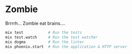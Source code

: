 Zombie
======

Brrrrh... Zombie eat brains....

```sh
mix test           # Run the tests
mix test.watch     # Run the test watcher
mix dogma          # Run the linter
mix phoenix.start  # Run the application & HTTP server
```
